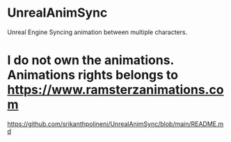 # UnrealAnimSync
Unreal Engine Syncing animation between multiple characters. 

# I do not own the animations. Animations rights belongs to https://www.ramsterzanimations.com
https://github.com/srikanthpolineni/UnrealAnimSync/blob/main/README.md

